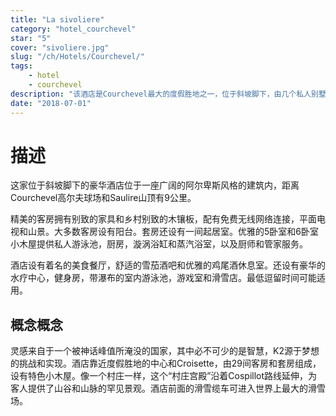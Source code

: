 ```yaml
---
title: "La sivoliere"
category: "hotel_courchevel"
star: "5"
cover: "sivoliere.jpg"
slug: "/ch/Hotels/Courchevel/"
tags:
    - hotel
    - courchevel
description: "该酒店是Courchevel最大的度假胜地之一，位于斜坡脚下，由几个私人别墅组成。 "
date: "2018-07-01"
--- 
```

 
# 描述
这家位于斜坡脚下的豪华酒店位于一座广阔的阿尔卑斯风格的建筑内，距离Courchevel高尔夫球场和Saulire山顶有9公里。

精美的客房拥有别致的家具和乡村别致的木镶板，配有免费无线网络连接，平面电视和山景。大多数客房设有阳台。套房还设有一间起居室。优雅的5卧室和6卧室小木屋提供私人游泳池，厨房，漩涡浴缸和蒸汽浴室，以及厨师和管家服务。

酒店设有着名的美食餐厅，舒适的雪茄酒吧和优雅的鸡尾酒休息室。还设有豪华的水疗中心，健身房，带瀑布的室内游泳池，游戏室和滑雪店。最低逗留时间可能适用。


## 概念概念
灵感来自于一个被神话峰值所淹没的国家，其中必不可少的是智慧，K2源于梦想的挑战和实现。酒店靠近度假胜地的中心和Croisette，由29间客房和套房组成，设有特色小木屋。像一个村庄一样，这个“村庄宫殿”沿着Cospillot路线延伸，为客人提供了山谷和山脉的罕见景观。酒店前面的滑雪缆车可进入世界上最大的滑雪场。